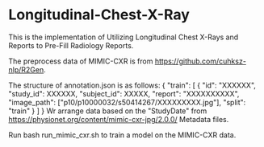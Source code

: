 # Longitudinal-Chest-X-Ray
This is the implementation of Utilizing Longitudinal Chest X-Rays and Reports to Pre-Fill Radiology Reports.

The preprocess data of MIMIC-CXR is from https://github.com/cuhksz-nlp/R2Gen.

The structure of annotation.json is as follows:
{
    "train": [
        {
            "id": "XXXXXX",
            "study_id": XXXXXX,
            "subject_id": XXXXX,
            "report": "XXXXXXXXXX",
            "image_path": ["p10/p10000032/s50414267/XXXXXXXXX.jpg"],
            "split": "train"
        }
    ]
}
Wr arrange data based on the "StudyDate" from https://physionet.org/content/mimic-cxr-jpg/2.0.0/ Metadata files.

Run bash run_mimic_cxr.sh to train a model on the MIMIC-CXR data.
